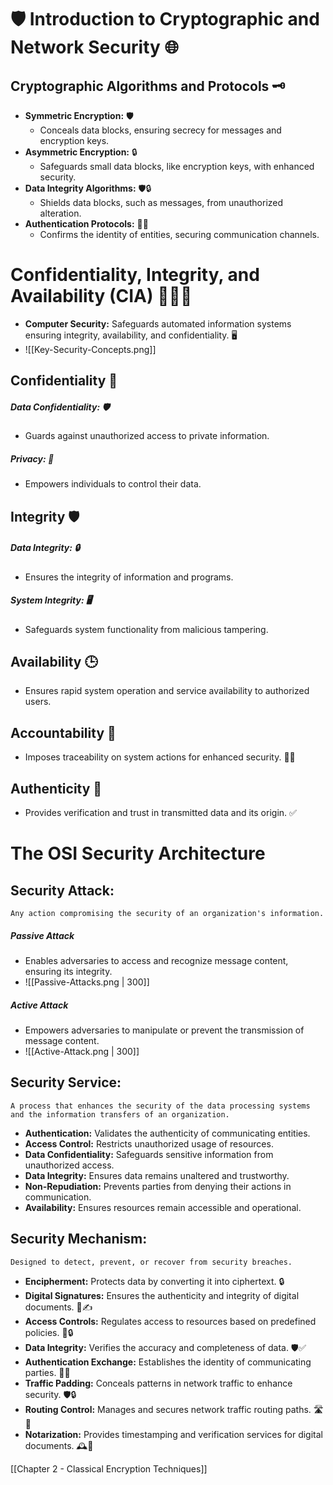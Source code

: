 # 🛡️ Introduction to Cryptographic and Network Security 🌐

## Cryptographic Algorithms and Protocols 🗝️

- **Symmetric Encryption:** 🛡️
  - Conceals data blocks, ensuring secrecy for messages and encryption keys.
- **Asymmetric Encryption:** 🔒
  - Safeguards small data blocks, like encryption keys, with enhanced security.
- **Data Integrity Algorithms:** 🛡️🔒
  - Shields data blocks, such as messages, from unauthorized alteration.
- **Authentication Protocols:** 🤝🔐
  - Confirms the identity of entities, securing communication channels.
# Confidentiality, Integrity, and Availability (CIA) 🕵️‍♂️🔐

   - **Computer Security:** Safeguards automated information systems ensuring integrity, availability, and confidentiality. 🖥️
   - ![[Key-Security-Concepts.png]]
## Confidentiality 🤫
##### Data Confidentiality: 🛡️
- Guards against unauthorized access to private information.
##### Privacy: 👤
- Empowers individuals to control their data.
## Integrity 🛡️
##### Data Integrity: 🔒
- Ensures the integrity of information and programs.
##### System Integrity: 🖥️
- Safeguards system functionality from malicious tampering.
## Availability 🕒
- Ensures rapid system operation and service availability to authorized users.
## Accountability 📝
- Imposes traceability on system actions for enhanced security. 🕵️‍♂️
## Authenticity 🔏
- Provides verification and trust in transmitted data and its origin. ✅
# The OSI Security Architecture
## Security Attack: 

```
Any action compromising the security of an organization's information.
```
##### Passive Attack
- Enables adversaries to access and recognize message content, ensuring its integrity.
- ![[Passive-Attacks.png | 300]]
##### Active Attack
- Empowers adversaries to manipulate or prevent the transmission of message content.
- ![[Active-Attack.png | 300]]

## Security Service:

```
A process that enhances the security of the data processing systems and the information transfers of an organization.
```

- **Authentication:** Validates the authenticity of communicating entities.
- **Access Control:** Restricts unauthorized usage of resources.
- **Data Confidentiality:** Safeguards sensitive information from unauthorized access.
- **Data Integrity:** Ensures data remains unaltered and trustworthy.
- **Non-Repudiation:** Prevents parties from denying their actions in communication.
- **Availability:** Ensures resources remain accessible and operational.

## Security Mechanism:

```
Designed to detect, prevent, or recover from security breaches.
```

- **Encipherment:** Protects data by converting it into ciphertext. 🔒
- **Digital Signatures:** Ensures the authenticity and integrity of digital documents. 📝✍️
- **Access Controls:** Regulates access to resources based on predefined policies. 🚪🔒
- **Data Integrity:** Verifies the accuracy and completeness of data. 🛡️✅
- **Authentication Exchange:** Establishes the identity of communicating parties. 🤝🔏
- **Traffic Padding:** Conceals patterns in network traffic to enhance security. 🛡️🔒
- **Routing Control:** Manages and secures network traffic routing paths. 🛣️🔐
- **Notarization:** Provides timestamping and verification services for digital documents. 🕰️📄


[[Chapter 2 - Classical Encryption Techniques]]